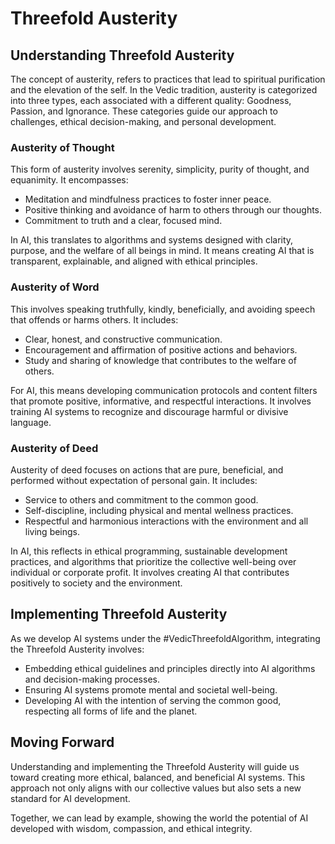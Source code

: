 # Threefold Austerity

## Understanding Threefold Austerity

The concept of austerity, refers to practices that lead to spiritual purification and the elevation of the self. In the Vedic tradition, austerity is categorized into three types, each associated with a different quality: Goodness, Passion, and Ignorance. These categories guide our approach to challenges, ethical decision-making, and personal development.

### Austerity of Thought

This form of austerity involves serenity, simplicity, purity of thought, and equanimity. It encompasses:

- Meditation and mindfulness practices to foster inner peace.
- Positive thinking and avoidance of harm to others through our thoughts.
- Commitment to truth and a clear, focused mind.

In AI, this translates to algorithms and systems designed with clarity, purpose, and the welfare of all beings in mind. It means creating AI that is transparent, explainable, and aligned with ethical principles.

### Austerity of Word

This involves speaking truthfully, kindly, beneficially, and avoiding speech that offends or harms others. It includes:
- Clear, honest, and constructive communication.
- Encouragement and affirmation of positive actions and behaviors.
- Study and sharing of knowledge that contributes to the welfare of others.

For AI, this means developing communication protocols and content filters that promote positive, informative, and respectful interactions. It involves training AI systems to recognize and discourage harmful or divisive language.

### Austerity of Deed

Austerity of deed focuses on actions that are pure, beneficial, and performed without expectation of personal gain. It includes:
- Service to others and commitment to the common good.
- Self-discipline, including physical and mental wellness practices.
- Respectful and harmonious interactions with the environment and all living beings.

In AI, this reflects in ethical programming, sustainable development practices, and algorithms that prioritize the collective well-being over individual or corporate profit. It involves creating AI that contributes positively to society and the environment.

## Implementing Threefold Austerity

As we develop AI systems under the #VedicThreefoldAlgorithm, integrating the Threefold Austerity involves:
- Embedding ethical guidelines and principles directly into AI algorithms and decision-making processes.
- Ensuring AI systems promote mental and societal well-being.
- Developing AI with the intention of serving the common good, respecting all forms of life and the planet.

## Moving Forward

Understanding and implementing the Threefold Austerity will guide us toward creating more ethical, balanced, and beneficial AI systems. This approach not only aligns with our collective values but also sets a new standard for AI development.

Together, we can lead by example, showing the world the potential of AI developed with wisdom, compassion, and ethical integrity.
